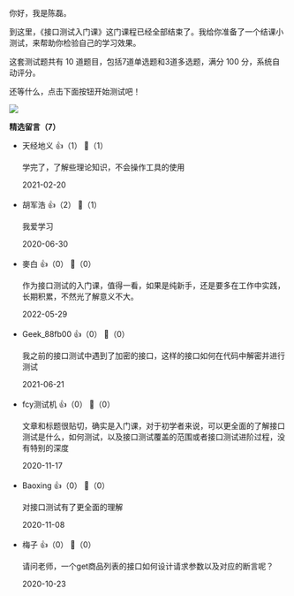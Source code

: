 你好，我是陈磊。

到这里，《接口测试入门课》这门课程已经全部结束了。我给你准备了一个结课小测试，来帮助你检验自己的学习效果。

这套测试题共有 10 道题目，包括7道单选题和3道多选题，满分 100 分，系统自动评分。

还等什么，点击下面按钮开始测试吧！

[![](https://static001.geekbang.org/resource/image/28/a4/28d1be62669b4f3cc01c36466bf811a4.png?wh=1142%2A201)](https://time.geekbang.org/quiz/intro?act_id=169&exam_id=390)
<div><strong>精选留言（7）</strong></div><ul>
<li><span>天经地义</span> 👍（1） 💬（1）<p>学完了，了解些理论知识，不会操作工具的使用</p>2021-02-20</li><br/><li><span>胡军浩</span> 👍（2） 💬（1）<p>我爱学习</p>2020-06-30</li><br/><li><span>麥白</span> 👍（0） 💬（0）<p>作为接口测试的入门课，值得一看，如果是纯新手，还是要多在工作中实践，长期积累，不然光了解意义不大。</p>2022-05-29</li><br/><li><span>Geek_88fb00</span> 👍（0） 💬（0）<p>我之前的接口测试中遇到了加密的接口，这样的接口如何在代码中解密并进行测试
</p>2021-06-21</li><br/><li><span>fcy测试机</span> 👍（0） 💬（0）<p>文章和标题很贴切，确实是入门课，对于初学者来说，可以更全面的了解接口测试是什么，如何测试，以及接口测试覆盖的范围或者接口测试进阶过程，没有特别的深度</p>2020-11-17</li><br/><li><span>Baoxing</span> 👍（0） 💬（0）<p>对接口测试有了更全面的理解</p>2020-11-08</li><br/><li><span>梅子</span> 👍（0） 💬（0）<p>请问老师，一个get商品列表的接口如何设计请求参数以及对应的断言呢？</p>2020-10-23</li><br/>
</ul>